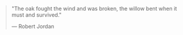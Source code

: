 > "The oak fought the wind and was broken, the willow bent when it must and survived."
>
> — Robert Jordan
